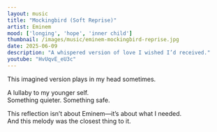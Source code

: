 ```yaml
---
layout: music
title: "Mockingbird (Soft Reprise)"
artist: Eminem
mood: ['longing', 'hope', 'inner child']
thumbnail: /images/music/eminem-mockingbird-reprise.jpg
date: 2025-06-09
description: "A whispered version of love I wished I’d received."
youtube: "HvUqvE_eU3c"
---
```


This imagined version plays in my head sometimes.

A lullaby to my younger self.  
Something quieter. Something safe.

This reflection isn’t about Eminem—it’s about what I needed.  
And this melody was the closest thing to it.
